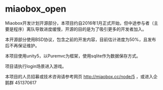 # miaobox_open
Miaobox开发计划开源部分，本项目约自2016年1月正式开始，但中途参与者（主要是程序）离队导致进度缓慢，开源的目的是为了吸引更多的开发者加入。

本开源部分使用BSD协议，包含之前的开发内容，目前估计进度为50%，且发布后不再保证维护。

本项目使用unity5，以Puremvc为框架，使用sqlite作为数据保存方式。

项目请执行login场景进入游戏。

本项目的人员招募或技术咨询请参考网页 http://miaobox.cc/node/5 ，或进入企鹅群 451370617
